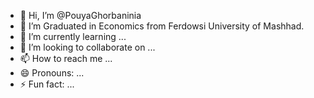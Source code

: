 - 👋 Hi, I’m @PouyaGhorbaninia
- 👀 I’m Graduated in Economics from Ferdowsi University of Mashhad.
- 🌱 I’m currently learning ...
- 💞️ I’m looking to collaborate on ...
- 📫 How to reach me ...
- 😄 Pronouns: ...
- ⚡ Fun fact: ...

<!---
PouyaGhorbaninia/PouyaGhorbaninia is a ✨ special ✨ repository because its `README.md` (this file) appears on your GitHub profile.
You can click the Preview link to take a look at your changes.
--->
